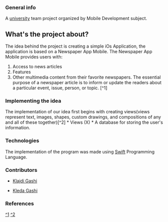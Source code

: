 ### General info

A [university](https://fiek.uni-pr.edu) team project organized by Mobile Development subject.

## What's the project about?
The idea behind the project is creating a simple iOs Application, the application is based on a Newspaper App Mobile.
The Newspaper App Mobile provides users with:
1. Access to news articles
2. Features
3. Other multimedia content from their favorite newspapers.
The essential purpose of a newspaper article is to inform or update the readers about a particular event, issue, person, or topic. [^1]

### Implementing the idea
The implementation of our idea first begins with creating views(views represent text, images, shapes, custom drawings, and compositions of any and all of these together)[^2]
    * Views (X)
    * A database for storing the user's information.


### Technologies 
The implementation of the program was made using [Swift](https://www.swift.org/) Programming Language.

### Contributors
- [Klajdi Gashi](https://github.com/KlajdiGashi)

- [Kleda Gashi](https://github.com/kledagashi)

### References
[^1](https://studyrocket.co.uk/revision/gcse-english-language-ocr/transactional-writing/newspaper-article-purpose)
[^2](https://medium.com/@kalyan.parise/swiftui-views-and-controls-986479f734b#:~:text=Views%20represent%20text%2C%20images%2C%20shapes,laying%20out%20the%20user%20interface.)
